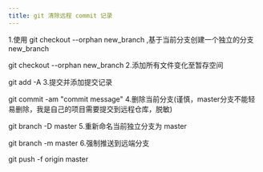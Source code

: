 ```yaml
---
title: git 清除远程 commit 记录
---
```


1.使用 git checkout --orphan new_branch ,基于当前分支创建一个独立的分支new_branch

git checkout --orphan  new_branch
2.添加所有文件变化至暂存空间

git add -A
3.提交并添加提交记录

git commit -am "commit message"
4.删除当前分支(谨慎，master分支不能轻易删除，我是自己的项目需要提交到远程仓库，脱敏)

git branch -D master
5.重新命名当前独立分支为 master

git branch -m master
6.强制推送到远端分支

git push -f origin master